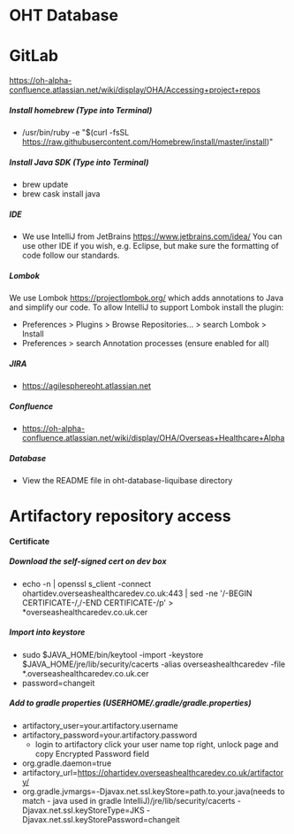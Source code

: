 # OHT Database

# GitLab
https://oh-alpha-confluence.atlassian.net/wiki/display/OHA/Accessing+project+repos

##### Install homebrew (Type into Terminal)
- /usr/bin/ruby -e "$(curl -fsSL https://raw.githubusercontent.com/Homebrew/install/master/install)"

##### Install Java SDK (Type into Terminal)
- brew update
- brew cask install java

##### IDE
- We use IntelliJ from JetBrains https://www.jetbrains.com/idea/
You can use other IDE if you wish, e.g. Eclipse, but make sure the formatting of code follow our standards.

##### Lombok
We use Lombok https://projectlombok.org/ which adds annotations to Java and simplify our code.
To allow IntelliJ to support Lombok install the plugin:
- Preferences > Plugins > Browse Repositories... > search Lombok > Install
- Preferences > search Annotation processes (ensure enabled for all)

##### JIRA
- https://agilesphereoht.atlassian.net

##### Confluence
- https://oh-alpha-confluence.atlassian.net/wiki/display/OHA/Overseas+Healthcare+Alpha

##### Database
- View the README file in oht-database-liquibase directory

# Artifactory repository access
#### Certificate
##### Download the self-signed cert on dev box
- echo -n | openssl s_client -connect ohartidev.overseashealthcaredev.co.uk:443 | sed -ne '/-BEGIN CERTIFICATE-/,/-END CERTIFICATE-/p' > *overseashealthcaredev.co.uk.cer

##### Import into keystore
- sudo $JAVA_HOME/bin/keytool -import -keystore $JAVA_HOME/jre/lib/security/cacerts -alias overseashealthcaredev -file *.overseashealthcaredev.co.uk.cer
- password=changeit

##### Add to gradle properties (USERHOME/.gradle/gradle.properties)
- artifactory_user=your.artifactory.username
- artifactory_password=your.artifactory.password
  - login to artifactory click your user name top right, unlock page and copy Encrypted Password field
- org.gradle.daemon=true
- artifactory_url=https://ohartidev.overseashealthcaredev.co.uk/artifactory/
- org.gradle.jvmargs=-Djavax.net.ssl.keyStore=path.to.your.java(needs to match - java used in gradle IntelliJ)/jre/lib/security/cacerts -Djavax.net.ssl.keyStoreType=JKS -Djavax.net.ssl.keyStorePassword=changeit

